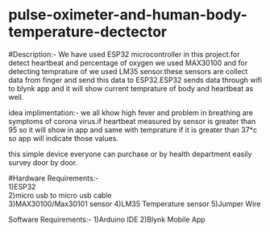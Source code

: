 # pulse-oximeter-and-human-body-temperature-dectector

#Description:-
We have used ESP32 microcontroller in this project.for detect heartbeat and percentage of oxygen
we used MAX30100 and for detecting temprature of we used LM35 sensor.these sensors are collect 
data from finger and send this data to ESP32.ESP32 sends data through wifi to blynk app and 
it will show current temprature of body and heartbeat as well.

idea implimentation:- 
we all khow high fever and problem in breathing are symptoms of corona virus.if heartbeat 
measured by sensor is greater than 95 so it will show in app and same with temprature if it
is greater than 37*c so app will indicate those values.

this simple device everyone can purchase or by health department easily survey door by door.


#Hardware Requirements:-                   
1)ESP32                                  
2)micro usb to micro usb cable             
3)MAX30100/Max30101 sensor
4)LM35 Temperature sensor
5)Jumper Wire

Software Requirements:-
1)Arduino IDE
2)Blynk Mobile App

